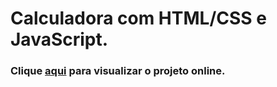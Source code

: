 # Calculadora com HTML/CSS e JavaScript.

### Clique [aqui](http://calculadora-sara.surge.sh/) para visualizar o projeto online.
